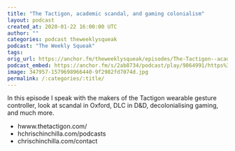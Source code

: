 ```yaml
---
title: "The Tactigon, academic scandal, and gaming colonialism"
layout: podcast
created_at: 2020-01-22 16:00:00 UTC
author: ""
categories: podcast theweeklysqueak
podcast: "The Weekly Squeak"
tags: 
orig_url: https://anchor.fm/theweeklysqueak/episodes/The-Tactigon--academic-scandal--and-gaming-colonialism-eabiav
podcast_embed: https://anchor.fm/s/2ab8734/podcast/play/9864991/https%3A%2F%2Fd3ctxlq1ktw2nl.cloudfront.net%2Fstaging%2F2020-01-22%2Fcd9e8242aab0f4d6cef5f64a6367b3a3.m4a
image: 347957-1579698966440-9f2982fd7074d.jpg
permalink: /:categories/:title/
---
```

In this episode I speak with the makers of the Tactigon wearable gesture controller, look at scandal in Oxford, DLC in D&D, decolonialising gaming, and much more.

- hwww.thetactigon.com/
- hchrischinchilla.com/podcasts
- chrischinchilla.com/contact
